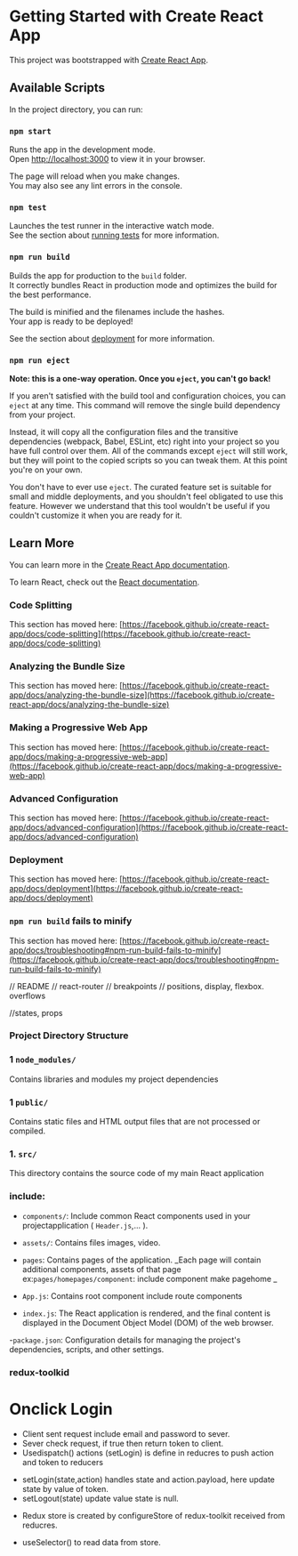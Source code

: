 # Getting Started with Create React App

This project was bootstrapped with [Create React App](https://github.com/facebook/create-react-app).

## Available Scripts

In the project directory, you can run:

### `npm start`

Runs the app in the development mode.\
Open [http://localhost:3000](http://localhost:3000) to view it in your browser.

The page will reload when you make changes.\
You may also see any lint errors in the console.

### `npm test`

Launches the test runner in the interactive watch mode.\
See the section about [running tests](https://facebook.github.io/create-react-app/docs/running-tests) for more information.

### `npm run build`

Builds the app for production to the `build` folder.\
It correctly bundles React in production mode and optimizes the build for the best performance.

The build is minified and the filenames include the hashes.\
Your app is ready to be deployed!

See the section about [deployment](https://facebook.github.io/create-react-app/docs/deployment) for more information.

### `npm run eject`

**Note: this is a one-way operation. Once you `eject`, you can't go back!**

If you aren't satisfied with the build tool and configuration choices, you can `eject` at any time. This command will remove the single build dependency from your project.

Instead, it will copy all the configuration files and the transitive dependencies (webpack, Babel, ESLint, etc) right into your project so you have full control over them. All of the commands except `eject` will still work, but they will point to the copied scripts so you can tweak them. At this point you're on your own.

You don't have to ever use `eject`. The curated feature set is suitable for small and middle deployments, and you shouldn't feel obligated to use this feature. However we understand that this tool wouldn't be useful if you couldn't customize it when you are ready for it.

## Learn More

You can learn more in the [Create React App documentation](https://facebook.github.io/create-react-app/docs/getting-started).

To learn React, check out the [React documentation](https://reactjs.org/).

### Code Splitting

This section has moved here: [https://facebook.github.io/create-react-app/docs/code-splitting](https://facebook.github.io/create-react-app/docs/code-splitting)

### Analyzing the Bundle Size

This section has moved here: [https://facebook.github.io/create-react-app/docs/analyzing-the-bundle-size](https://facebook.github.io/create-react-app/docs/analyzing-the-bundle-size)

### Making a Progressive Web App

This section has moved here: [https://facebook.github.io/create-react-app/docs/making-a-progressive-web-app](https://facebook.github.io/create-react-app/docs/making-a-progressive-web-app)

### Advanced Configuration

This section has moved here: [https://facebook.github.io/create-react-app/docs/advanced-configuration](https://facebook.github.io/create-react-app/docs/advanced-configuration)

### Deployment

This section has moved here: [https://facebook.github.io/create-react-app/docs/deployment](https://facebook.github.io/create-react-app/docs/deployment)

### `npm run build` fails to minify

This section has moved here: [https://facebook.github.io/create-react-app/docs/troubleshooting#npm-run-build-fails-to-minify](https://facebook.github.io/create-react-app/docs/troubleshooting#npm-run-build-fails-to-minify)

// README
// react-router
// breakpoints
// positions, display, flexbox. overflows

//states, props

### Project Directory Structure

### 1 **`node_modules/`**

Contains libraries and modules my project dependencies

### 1 **`public/`**

Contains static files and HTML output files that are not processed or compiled.

### 1. **`src/`**

This directory contains the source code of my main React application

### include:

- `components/`: Include common React components used in your projectapplication ( `Header.js`,... ).

- `assets/`: Contains files images, video.

- `pages`: Contains pages of the application.
  _Each page will contain additional components, assets of that page ex:`pages/homepages/component`: include component make pagehome _

- `App.js`: Contains root component include route components

- `index.js`: The React application is rendered, and the final content is displayed in the Document Object Model (DOM) of the web browser.

-`package.json`: Configuration details for managing the project's dependencies, scripts, and other settings.

### redux-toolkid

# Onclick Login

- Client sent request include email and password to sever.
- Sever check request, if true then return token to client.
- Usedispatch() actions (setLogin) is define in reducres to push action and token to reducers

* setLogin(state,action) handles state and action.payload, here update state by value of token.
* setLogout(state) update value state is null.

- Redux store is created by configureStore of redux-toolkit received from reducres.

* useSelector() to read data from store.
